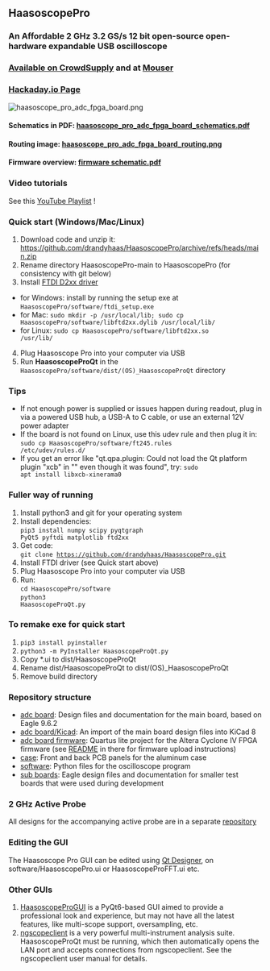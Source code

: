## HaasoscopePro

### An Affordable 2 GHz 3.2 GS/s 12 bit open-source open-hardware expandable USB oscilloscope

### [Available on CrowdSupply](https://www.crowdsupply.com/andy-haas/haasoscope-pro) and at [Mouser](https://www.mouser.com/c/?q=Haasoscope)

### [Hackaday.io Page](https://hackaday.io/project/200773-haasoscope-pro)

![haasoscope_pro_adc_fpga_board.png](adc%20board%2Fhaasoscope_pro_adc_fpga_board.png)

#### Schematics in PDF: [haasoscope_pro_adc_fpga_board_schematics.pdf](adc%20board%2Fhaasoscope_pro_adc_fpga_board_schematics.pdf)

#### Routing image: [haasoscope_pro_adc_fpga_board_routing.png](adc%20board%2Fhaasoscope_pro_adc_fpga_board_routing.png)

#### Firmware overview: [firmware schematic.pdf](adc%20board%20firmware/schematic.pdf)

### Video tutorials

See this [YouTube Playlist](https://www.youtube.com/playlist?list=PLB1iz3MRh5DiKQQmUUNoTf2oo_m5qS00k) !

### Quick start (Windows/Mac/Linux)

1) Download code and unzip it: https://github.com/drandyhaas/HaasoscopePro/archive/refs/heads/main.zip
2) Rename directory HaasoscopePro-main to HaasoscopePro (for consistency with git below)
3) Install [FTDI D2xx driver](https://ftdichip.com/drivers/d2xx-drivers/) 
- for Windows: install by running the setup exe at <code>HaasoscopePro/software/ftdi_setup.exe</code>
- for Mac: <code>sudo mkdir -p /usr/local/lib; sudo cp HaasoscopePro/software/libftd2xx.dylib /usr/local/lib/</code> 
- for Linux: <code>sudo cp HaasoscopePro/software/libftd2xx.so /usr/lib/</code>
4) Plug Haasoscope Pro into your computer via USB
5) Run **HaasoscopeProQt** in the <code>HaasoscopePro/software/dist/(OS)_HaasoscopeProQt</code> directory

### Tips

- If not enough power is supplied or issues happen during readout, plug in via a powered USB hub, a USB-A to C cable, or use an external 12V power adapter
- If the board is not found on Linux, use this udev rule and then plug it in: <code>sudo cp HaasoscopePro/software/ft245.rules /etc/udev/rules.d/</code>
- If you get an error like "qt.qpa.plugin: Could not load the Qt platform plugin "xcb" in "" even though it was found", try: <code>sudo apt install libxcb-xinerama0</code>

### Fuller way of running

1) Install python3 and git for your operating system
2) Install dependencies: <br><code>pip3 install numpy scipy pyqtgraph PyQt5 pyftdi matplotlib ftd2xx</code>
3) Get code: <br><code>git clone https://github.com/drandyhaas/HaasoscopePro.git</code>
4) Install FTDI driver (see Quick start above)
5) Plug Haasoscope Pro into your computer via USB
6) Run:
<br><code>cd HaasoscopePro/software</code>
<br><code>python3 HaasoscopeProQt.py</code>

### To remake exe for quick start
1) <code>pip3 install pyinstaller</code>
2) <code>python3 -m PyInstaller HaasoscopeProQt.py</code>
3) Copy *.ui to dist/HaasoscopeProQt
4) Rename dist/HaasoscopeProQt to dist/(OS)_HaasoscopeProQt
5) Remove build directory

### Repository structure

- [adc board](adc%20board/): Design files and documentation for the main board, based on Eagle 9.6.2
- [adc board/Kicad](adc%20board/Kicad): An import of the main board design files into KiCad 8
- [adc board firmware](adc%20board%20firmware/): Quartus lite project for the Altera Cyclone IV FPGA firmware (see [README](adc%20board%20firmware/README.md) in there for firmware upload instructions)
- [case](case/): Front and back PCB panels for the aluminum case
- [software](software/): Python files for the oscilloscope program
- [sub boards](sub%20boards/): Eagle design files and documentation for smaller test boards that were used during development 

### 2 GHz Active Probe

All designs for the accompanying active probe are in a separate [repository](https://github.com/drandyhaas/oshw-active-probe)

### Editing the GUI

The Haasoscope Pro GUI can be edited using [Qt Designer](https://www.pythonguis.com/installation/install-qt-designer-standalone/), on software/HaasoscopePro.ui or HaasoscopeProFFT.ui etc.

### Other GUIs

1) [HaasoscopeProGUI](https://github.com/priimak/HaasoscopeProGUI) is a PyQt6-based GUI aimed to provide a professional look and experience, but may not have all the latest features, like multi-scope support, oversampling, etc.
2) [ngscopeclient](https://www.ngscopeclient.org/) is a very powerful multi-instrument analysis suite. HaasoscopeProQt must be running, which then automatically opens the LAN port and accepts connections from ngscopeclient. See the ngscopeclient user manual for details.

